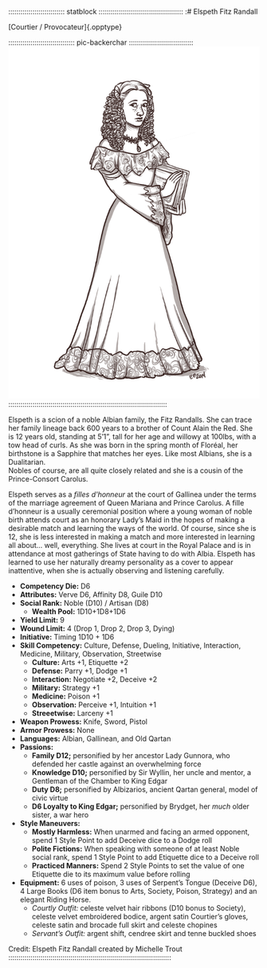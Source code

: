 :::::::::::::::::::::::::::: statblock ::::::::::::::::::::::::::::::::::::::::::
:# Elspeth Fitz Randall

[Courtier / Provocateur]{.opptype}

::::::::::::::::::::::::::::::::: pic-backerchar ::::::::::::::::::::::::::::::::
![Elspeth, by Eleanor Ferron](assets/Characters/Elspeth.jpg "Elspeth, by Eleanor Ferron")
:::::::::::::::::::::::::::::::::::::::::::::::::::::::::::::::::::::::::::::::

Elspeth is a scion of a noble Albian family, the Fitz Randalls.  She can trace her family lineage 
back 600 years to a brother of Count Alain the Red.  She is 12 years old, standing at 5’1”, 
tall for her age and willowy at 100lbs, with a tow head of curls.  As she was born in the spring month 
of Floréal, her birthstone is a Sapphire that matches her eyes.  Like most Albians, she is a Dualitarian.  
Nobles of course, are all quite closely related and she is a cousin of the Prince-Consort Carolus.

Elspeth serves as a *filles d'honneur* at the court of Gallinea under the terms of the marriage agreement 
of Queen Mariana and Prince Carolus.  A fille d’honneur is a usually ceremonial position where a young 
woman of noble birth attends court as an honorary Lady’s Maid in the hopes of making a desirable match and 
learning the ways of the world.  Of course, since she is 12, she is less interested in making a match and 
more interested in learning all about… well, everything.  She lives at court in the Royal Palace and is 
in attendance at most gatherings of State having to do with Albia.  Elspeth has learned to use her 
naturally dreamy personality as a cover to appear inattentive, when she is actually observing and listening carefully.

- **Competency Die:** D6
- **Attributes:** Verve D6, Affinity D8, Guile D10
- **Social Rank:** Noble (D10) / Artisan (D8)
  - **Wealth Pool:** 1D10+1D8+1D6
- **Yield Limit:** 9
- **Wound Limit:** 4 (Drop 1, Drop 2, Drop 3, Dying)
- **Initiative:** Timing 1D10 + 1D6
- **Skill Competency:** Culture, Defense, Dueling, Initiative, Interaction, Medicine, Military, Observation, Streetwise
  - **Culture:** Arts +1, Etiquette +2
  - **Defense:** Parry +1, Dodge +1
  - **Interaction:** Negotiate +2, Deceive +2 
  - **Military:** Strategy +1
  - **Medicine:** Poison +1
  - **Observation:** Perceive +1, Intuition +1 
  - **Streeetwise:** Larceny +1
- **Weapon Prowess:** Knife, Sword, Pistol
- **Armor Prowess:** None
- **Languages:** Albian, Gallinean, and Old Qartan
- **Passions:** 
    - **Family D12;** personified by her ancestor Lady Gunnora, who defended her castle against an overwhelming force
    - **Knowledge D10;** personified by Sir Wyllin, her uncle and mentor, a Gentleman of the Chamber to King Edgar
    - **Duty D8;** personified by Albizarios, ancient Qartan general, model of civic virtue
    - **D6 Loyalty to King Edgar;** personified by Brydget, her *much* older sister, a war hero
- **Style Maneuvers:** 
    - **Mostly Harmless:** When unarmed and facing an armed opponent, spend 1 Style Point to add Deceive dice to a Dodge roll
    - **Polite Fictions:** When speaking with someone of at least Noble social rank, spend 1 Style Point to add Etiquette dice to a Deceive roll
    - **Practiced Manners:** Spend 2 Style Points to set the value of one Etiquette die to its maximum value before rolling
- **Equipment:**  6 uses of poison, 3 uses of Serpent’s Tongue (Deceive D6), 4 Large Books (D6 item bonus to Arts, Society, Poison, Strategy) and an elegant Riding Horse.
    - *Courtly Outfit:*  celeste velvet hair ribbons (D10 bonus to Society), celeste velvet embroidered bodice, argent satin Courtier’s gloves, celeste satin and brocade full skirt and celeste chopines
    - *Servant’s Outfit:*  argent shift, cendree skirt and tenne buckled shoes


Credit: Elspeth Fitz Randall created by Michelle Trout
:::::::::::::::::::::::::::::::::::::::::::::::::::::::::::::::::::::::::::::::::


